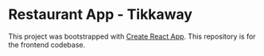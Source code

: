 # Restaurant App - Tikkaway

This project was bootstrapped with [Create React App](https://github.com/facebook/create-react-app). This repository is for the frontend codebase.

